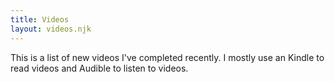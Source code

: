 ```yaml
---
title: Videos
layout: videos.njk
---
```


This is a list of new videos I've completed recently. I mostly use an Kindle to read videos and Audible to listen to videos.
